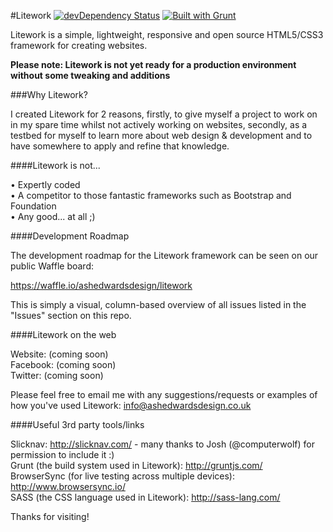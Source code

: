 #Litework [![devDependency Status](https://david-dm.org/AshEdwardsDesign/Litework/dev-status.svg)](https://david-dm.org/AshEdwardsDesign/Litework#info=devDependencies) [![Built with Grunt](https://cdn.gruntjs.com/builtwith.png)](http://gruntjs.com/)

Litework is a simple, lightweight, responsive and open source HTML5/CSS3 framework for creating websites.

<strong>Please note: Litework is not yet ready for a production environment without some tweaking and additions</strong>

###Why Litework?

I created Litework for 2 reasons, firstly, to give myself a project to work on in my spare time whilst not actively working on websites, secondly, as a testbed for myself to learn more about web design & development and to have somewhere to apply and refine that knowledge.

####Litework is not...

•    Expertly coded<br>
•    A competitor to those fantastic frameworks such as Bootstrap and Foundation<br>
•    Any good... at all ;)<br>

####Development Roadmap

The development roadmap for the Litework framework can be seen on our public Waffle board:

https://waffle.io/ashedwardsdesign/litework

This is simply a visual, column-based overview of all issues listed in the "Issues" section on this repo.

####Litework on the web

Website: (coming soon)<br>
Facebook: (coming soon)<br>
Twitter: (coming soon)<br>

Please feel free to email me with any suggestions/requests or examples of how you've used Litework: info@ashedwardsdesign.co.uk

####Useful 3rd party tools/links

Slicknav: http://slicknav.com/ - many thanks to Josh (@computerwolf) for permission to include it :)<br />
Grunt (the build system used in Litework): http://gruntjs.com/<br />
BrowserSync (for live testing across multiple devices): http://www.browsersync.io/ <br />
SASS (the CSS language used in Litework): http://sass-lang.com/<br />

Thanks for visiting!
